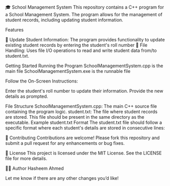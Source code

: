🎓 School Management System
This repository contains a C++ program for a School Management System. The program allows for the management of student records, including updating student information.

Features

🔄 Update Student Information: The program provides functionality to update existing student records by entering the student's roll number
📂 File Handling: Uses file I/O operations to read and write student data from/to student.txt.

Getting Started
Running the Program
SchoolManagementSystem.cpp is the main file
SchoolManagementSystem.exe is the runnable file

Follow the On-Screen Instructions:

Enter the student's roll number to update their information.
Provide the new details as prompted.

File Structure
SchoolManagementSystem.cpp: The main C++ source file containing the program logic.
student.txt: The file where student records are stored. This file should be present in the same directory as the executable.
Example student.txt Format
The student.txt file should follow a specific format where each student's details are stored in consecutive lines:

🤝 Contributing
Contributions are welcome! Please fork this repository and submit a pull request for any enhancements or bug fixes.

📜 License
This project is licensed under the MIT License. See the LICENSE file for more details.

👨‍💻 Author
Hasheem Ahmed

Let me know if there are any other changes you’d like!






